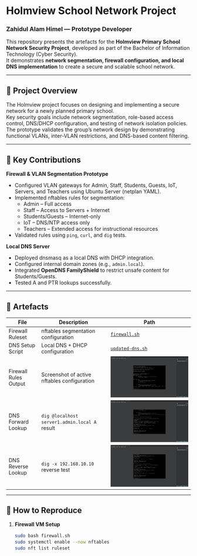 # Holmview School Network Project  
### Zahidul Alam Himel — Prototype Developer  

This repository presents the artefacts for the **Holmview Primary School Network Security Project**, developed as part of the Bachelor of Information Technology (Cyber Security).  
It demonstrates **network segmentation, firewall configuration, and local DNS implementation** to create a secure and scalable school network.

---

## 🔹 Project Overview  
The Holmview project focuses on designing and implementing a secure network for a newly planned primary school.  
Key security goals include network segmentation, role-based access control, DNS/DHCP configuration, and testing of network isolation policies.  
The prototype validates the group’s network design by demonstrating functional VLANs, inter-VLAN restrictions, and DNS-based content filtering.

---

## 🔹 Key Contributions  
**Firewall & VLAN Segmentation Prototype**  
- Configured VLAN gateways for Admin, Staff, Students, Guests, IoT, Servers, and Teachers using Ubuntu Server (netplan YAML).  
- Implemented nftables rules for segmentation:  
  - Admin – Full access  
  - Staff – Access to Servers + Internet  
  - Students/Guests – Internet-only  
  - IoT – DNS/NTP access only  
  - Teachers – Extended access for instructional resources  
- Validated rules using `ping`, `curl`, and `dig` tests.

**Local DNS Server**  
- Deployed dnsmasq as a local DNS with DHCP integration.  
- Configured internal domain zones (e.g., `admin.local`).  
- Integrated **OpenDNS FamilyShield** to restrict unsafe content for Students/Guests.  
- Tested A and PTR lookups successfully.

---

## 🔹 Artefacts  
| File | Description | Path |
|------|--------------|------|
| Firewall Ruleset | nftables segmentation configuration | [`firewall.sh`](./firewall.sh) |
| DNS Setup Script | Local DNS + DHCP configuration | [`updated-dns.sh`](./updated-dns.sh) |
| Firewall Rules Output | Screenshot of active nftables configuration | ![Ruleset](./03_TestEvidence/nft_ruleset.png)  |
| DNS Forward Lookup | `dig @localhost server1.admin.local A` result | ![DNS Forward](./03_TestEvidence/dns_a_record_query.png) |
| DNS Reverse Lookup | `dig -x 192.168.10.10` reverse test | ![DNS Reverse](./03_TestEvidence/dns_reverse_query.png) |

---

## 🔹 How to Reproduce
1. **Firewall VM Setup**
   ```bash
   sudo bash firewall.sh
   sudo systemctl enable --now nftables
   sudo nft list ruleset
